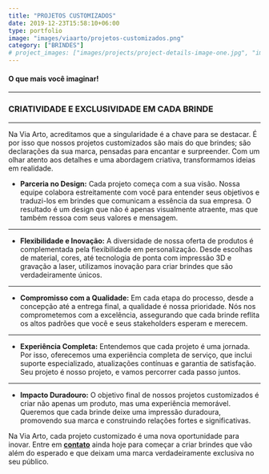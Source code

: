 ```yaml
---
title: "PROJETOS CUSTOMIZADOS"
date: 2019-12-23T15:58:10+06:00
type: portfolio
image: "images/viaarto/projetos-customizados.png"
category: ["BRINDES"]
# project_images: ["images/projects/project-details-image-one.jpg", "images/projects/project-details-image-two.jpg"]
---
```


#### O que mais você imaginar!
---

### CRIATIVIDADE E EXCLUSIVIDADE EM CADA BRINDE

<!---
![blog-details-image-02](/images/viaarto/brindes-para-feiras-e-eventos.png)
--> 

---

Na Via Arto, acreditamos que a singularidade é a chave para se destacar. É por isso que nossos projetos customizados são mais do que brindes; são declarações da sua marca, pensadas para encantar e surpreender. Com um olhar atento aos detalhes e uma abordagem criativa, transformamos ideias em realidade.

+ **Parceria no Design:** Cada projeto começa com a sua visão. Nossa equipe colabora estreitamente com você para entender seus objetivos e traduzi-los em brindes que comunicam a essência da sua empresa. O resultado é um design que não é apenas visualmente atraente, mas que também ressoa com seus valores e mensagem.
---
+ **Flexibilidade e Inovação:** A diversidade de nossa oferta de produtos é complementada pela flexibilidade em personalização. Desde escolhas de material, cores, até tecnologia de ponta com impressão 3D e gravação a laser, utilizamos inovação para criar brindes que são verdadeiramente únicos.
---
+ **Compromisso com a Qualidade:** Em cada etapa do processo, desde a concepção até a entrega final, a qualidade é nossa prioridade. Nós nos comprometemos com a excelência, assegurando que cada brinde reflita os altos padrões que você e seus stakeholders esperam e merecem.
---
+ **Experiência Completa:** Entendemos que cada projeto é uma jornada. Por isso, oferecemos uma experiência completa de serviço, que inclui suporte especializado, atualizações contínuas e garantia de satisfação. Seu projeto é nosso projeto, e vamos percorrer cada passo juntos.
---
+ **Impacto Duradouro:** O objetivo final de nossos projetos customizados é criar não apenas um produto, mas uma experiência memorável. Queremos que cada brinde deixe uma impressão duradoura, promovendo sua marca e construindo relações fortes e significativas.

Na Via Arto, cada projeto customizado é uma nova oportunidade para inovar. Entre em [**contato**](/contact) ainda hoje para começar a criar brindes que vão além do esperado e que deixam uma marca verdadeiramente exclusiva no seu público.
